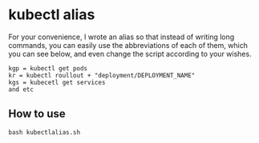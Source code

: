 # kubectl alias
For your convenience, I wrote an alias so that instead of writing long commands, you can easily use the abbreviations of each of them, which you can see below, and even change the script according to your wishes.
```
kgp = kubectl get pods 
kr = kubectl roullout + "deployment/DEPLOYMENT_NAME"
kgs = kubecetl get services
and etc
```
## How to use
```
bash kubectlalias.sh
```
